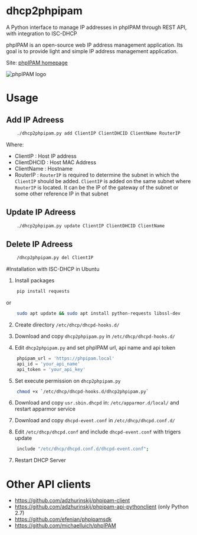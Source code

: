 # dhcp2phpipam
A Python interface to manage IP addresses in phpIPAM through REST API, with integration to ISC-DHCP

phpIPAM is an open-source web IP address management application. Its goal is to provide light and simple IP address management application.

Site: [phpIPAM homepage](http://phpipam.net)

![phpIPAM logo](http://phpipam.net/wp-content/uploads/2014/12/phpipam_logo_small.png)


# Usage
## Add IP Adreess
```bash
	./dhcp2phpipam.py add ClientIP ClientDHCID ClientName RouterIP
```
Where: 
* ClientIP : Host IP address
* ClientDHCID : Host MAC Address
* ClientName : Hostname 
* RouterIP : `RouterIP` is required to determine the subnet in which the `ClientIP` should be added. `ClientIP` is added on the same subnet where `RouterIP` is located. It can be the IP of the gateway of the subnet or some other reference IP in that subnet

## Update IP Adreess
```bash
	./dhcp2phpipam.py update ClientIP ClientDHCID ClientName
```
## Delete IP Adreess
```bash
	/dhcp2phpipam.py del ClientIP
```


#Installation with ISC-DHCP in Ubuntu

1. Install packages
```bash
	pip install requests
```
or 
```bash
	sudo apt update && sudo apt install python-requests libssl-dev
```
2. Create directory `/etc/dhcp/dhcpd-hooks.d/` 

3. Download and copy `dhcp2phpipam.py` in `/etc/dhcp/dhcpd-hooks.d/`

4. Edit `dhcp2phpipam.py` and set phpIPAM url, api name and api token
```python
	phpipam_url = 'https://phpipam.local'
	api_id = 'your_api_name'
	api_token = 'your_api_key'
```
5. Set execute permission on `dhcp2phpipam.py`
```bash
	chmod +x `/etc/dhcp/dhcpd-hooks.d/dhcp2phpipam.py`
```
6. Download and copy `usr.sbin.dhcpd` in: `/etc/apparmor.d/local/` and restart apparmor service

7. Download and copy `dhcpd-event.conf` in `/etc/dhcp/dhcpd.conf.d/`

6. Edit `/etc/dhcp/dhcpd.conf` and include `dhcpd-event.conf` with trigers update
```bash
	include "/etc/dhcp/dhcpd.conf.d/dhcpd-event.conf";
```
7. Restart DHCP Server


# Other API clients
- https://github.com/adzhurinskij/phpipam-client
- https://github.com/adzhurinskij/phpipam-api-pythonclient (only Python 2.7)
- https://github.com/efenian/phpipamsdk
- https://github.com/michaelluich/phpIPAM
